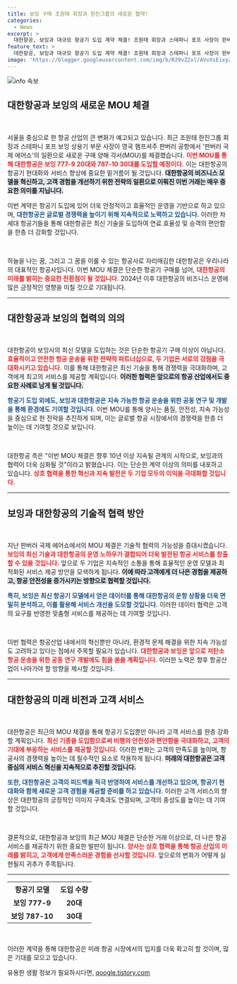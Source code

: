 ```yaml
---
title: 보잉 구매 조원태 회장과 한진그룹의 새로운 협약!
categories:
  - News
excerpt: >
  대한항공, 보잉과 대규모 항공기 도입 계약 체결! 조원태 회장과 스테파니 포프 사장이 판버러 에어쇼에서 50대의 항공기를 구매하기 위한 양해각서를 맺었다. 항공업계의 새로운 이정표가 될 이 계약, 그 뒷이야기는?
feature_text: >
  대한항공, 보잉과 대규모 항공기 도입 계약 체결! 조원태 회장과 스테파니 포프 사장이 판버러 에어쇼에서 50대의 항공기를 구매하기 위한 양해각서를 맺었다. 항공업계의 새로운 이정표가 될 이 계약, 그 뒷이야기는?
image: 'https://blogger.googleusercontent.com/img/b/R29vZ2xl/AVvXsEixyZcFfHzMRdzZMjFBmAUKJYCLCGyLL1o632UiGVXcaFdKo_bkvkuCioo0uUKlGfBVcT3P84aROyZIXSBEx3Aw5nCQ3pTgDom1WDC4m8eifvWiAmWEEVb4x6G_l8C0QH225ldMjyaFvpxGEBGNO37VmDTDMHGhJPq73UglMfDca1-0aw/s1600/blogspot.png'
---
```


<p><img src="https://blogger.googleusercontent.com/img/b/R29vZ2xl/AVvXsEixyZcFfHzMRdzZMjFBmAUKJYCLCGyLL1o632UiGVXcaFdKo_bkvkuCioo0uUKlGfBVcT3P84aROyZIXSBEx3Aw5nCQ3pTgDom1WDC4m8eifvWiAmWEEVb4x6G_l8C0QH225ldMjyaFvpxGEBGNO37VmDTDMHGhJPq73UglMfDca1-0aw/s1600/blogspot.png" alt="info 속보" /></p>

<h2 data-ke-size="size26">대한항공과 보잉의 새로운 MOU 체결</h2>

<p data-ke-size="size16">&nbsp;</p>

<p>서울을 중심으로 한 항공 산업의 큰 변화가 예고되고 있습니다. 최근 조원태 한진그룹 회장과 스테파니 포프 보잉 상용기 부문 사장이 영국 햄프셔주 판버러 공항에서 '판버러 국제 에어쇼'의 일환으로 새로운 구매 양해 각서(MOU)를 체결했습니다. <b><span style="color: #ee2323;">이번 MOU를 통해 대한항공은 보잉 777-9 20대와 787-10 30대를 도입할 예정이다.</span></b> 이는 대한항공의 항공기 현대화와 서비스 향상에 중요한 밑거름이 될 것입니다. <b><span style="background-color: #21538527;">대한항공의 비즈니스 모델을 혁신하고, 고객 경험을 개선하기 위한 전략의 일환으로 이뤄진 이번 거래는 매우 중요한 의미를 지닙니다.</span></b></p>

<p>이번 계약은 항공기 도입에 있어 더욱 안정적이고 효율적인 운영을 기반으로 하고 있으며, <b><span style="color: #1a5490;">대한항공은 글로벌 경쟁력을 높이기 위해 지속적으로 노력하고 있습니다.</span></b> 이러한 차세대 항공기들을 통해 대한항공은 최신 기술을 도입하여 연료 효율성 및 승객의 편안함을 한층 더 강화할 것입니다. </p>

<p data-ke-size="size16">&nbsp;</p>

<p>하늘을 나는 꿈, 그리고 그 꿈을 이룰 수 있는 항공사로 자리매김한 대한항공은 우리나라의 대표적인 항공사입니다. 이번 MOU 체결은 단순한 항공기 구매를 넘어, <b><span style="color: #ee2323;">대한항공의 미래를 밝히는 중요한 전환점이 될 것입니다.</span></b> 2024년 이후 대한항공의 비즈니스 운영에 많은 긍정적인 영향을 미칠 것으로 기대됩니다.</p>

<hr />

<h2 data-ke-size="size26">대한항공과 보잉의 협력의 의의</h2>

<p data-ke-size="size16">&nbsp;</p>

<p>대한항공이 보잉사의 최신 모델을 도입하는 것은 단순한 항공기 구매 이상이 아닙니다. <b><span style="color: #ee2323;">효율적이고 안전한 항공 운송을 위한 전략적 파트너십으로, 두 기업은 서로의 강점을 극대화시키고 있습니다.</span></b> 이를 통해 대한항공은 최신 기술을 통해 경쟁력을 극대화하며, 고객에게 최고의 서비스를 제공할 계획입니다. <b><span style="background-color: #21538527;">이러한 협력은 앞으로의 항공 산업에서도 중요한 사례로 남게 될 것입니다.</span></b></p>

<p><b><span style="color: #1a5490;">항공기 도입 외에도, 보잉과 대한항공은 지속 가능한 항공 운송을 위한 공동 연구 및 개발을 통해 환경에도 기여할 것입니다.</span></b> 이번 MOU를 통해 양사는 품질, 안전성, 지속 가능성을 중심으로 한 전략을 추진하게 되며, 이는 글로벌 항공 시장에서의 경쟁력을 한층 더 높이는 데 기여할 것으로 보입니다.</p>

<p data-ke-size="size16">&nbsp;</p>

<p>대한항공 측은 "이번 MOU 체결은 향후 10년 이상 지속될 관계의 시작으로, 보잉과의 협력이 더욱 심화될 것"이라고 밝혔습니다. 이는 단순한 계약 이상의 의미를 내포하고 있습니다. <b><span style="color: #ee2323;">상호 협력을 통한 혁신과 지속 발전은 두 기업 모두의 이익을 극대화할 것입니다.</span></b></p>

<hr />

<h2 data-ke-size="size26">보잉과 대한항공의 기술적 협력 방안</h2>

<p data-ke-size="size16">&nbsp;</p>

<p>지난 판버러 국제 에어쇼에서의 MOU 체결은 기술적 협력의 가능성을 증대시켰습니다. <b><span style="color: #ee2323;">보잉의 최신 기술과 대한항공의 운영 노하우가 결합되어 더욱 발전된 항공 서비스를 창출할 수 있을 것입니다.</span></b> 앞으로 두 기업은 지속적인 소통을 통해 효율적인 운영 모델과 최적화된 서비스 제공 방안을 모색하게 됩니다. <b><span style="background-color: #21538527;">이에 따라 고객에게 더 나은 경험을 제공하고, 항공 안전성을 증가시키는 방향으로 협력할 것입니다.</span></b></p>

<p><b><span style="color: #1a5490;">특히, 보잉은 최신 항공기 모델에서 얻은 데이터를 통해 대한항공의 운항 상황을 더욱 면밀히 분석하고, 이를 활용해 서비스 개선을 도모할 것입니다.</span></b> 이러한 데이터 협력은 고객의 요구를 반영한 맞춤형 서비스를 제공하는 데 기여할 것입니다.</p>

<p data-ke-size="size16">&nbsp;</p>

<p>이번 협력은 항공산업 내에서의 혁신뿐만 아니라, 환경적 문제 해결을 위한 지속 가능성도 고려하고 있다는 점에서 주목할 필요가 있습니다. <b><span style="color: #ee2323;">대한항공과 보잉은 앞으로 저탄소 항공 운송을 위한 공동 연구 개발에도 힘을 쏟을 계획입니다.</span></b> 이러한 노력은 향후 항공산업이 나아가야 할 방향을 제시할 것입니다.</p>

<hr />

<h2 data-ke-size="size26">대한항공의 미래 비전과 고객 서비스</h2>

<p data-ke-size="size16">&nbsp;</p>

<p>대한항공은 최근의 MOU 체결을 통해 항공기 도입뿐만 아니라 고객 서비스를 한층 강화할 계획입니다. <b><span style="color: #ee2323;">최신 기종을 도입함으로써 비행의 안전성과 편안함을 극대화하고, 고객의 기대에 부응하는 서비스를 제공할 것입니다.</span></b> 이러한 변화는 고객의 만족도를 높이며, 항공사의 경쟁력을 높이는 데 필수적인 요소로 작용하게 됩니다. <b><span style="background-color: #21538527;">미래의 대한항공은 고객 중심의 서비스 혁신을 지속적으로 추진할 것입니다.</span></b></p>

<p><b><span style="color: #1a5490;">또한, 대한항공은 고객의 피드백을 적극 반영하여 서비스를 개선하고 있으며, 항공기 현대화와 함께 새로운 고객 경험을 제공할 준비를 하고 있습니다.</span></b> 이러한 고객 서비스의 향상은 대한항공의 긍정적인 이미지 구축과도 연결되며, 고객의 충성도를 높이는 데 기여할 것입니다.</p>

<p data-ke-size="size16">&nbsp;</p>

<p>결론적으로, 대한항공과 보잉의 최근 MOU 체결은 단순한 거래 이상으로, 더 나은 항공 서비스를 제공하기 위한 중요한 발판이 됩니다. <b><span style="color: #ee2323;">양사는 상호 협력을 통해 항공 산업의 미래를 밝히고, 고객에게 만족스러운 경험을 선사할 것입니다.</span></b> 앞으로의 변화가 어떻게 실현될지 귀추가 주목됩니다.</p>

<hr />

<table style="width: 100%;">
    <tr>
        <th><b>항공기 모델</b></th>
        <th><b>도입 수량</b></th>
    </tr>
    <tr>
        <td style="text-align: center; height: 17px;"><b>보잉 777-9</b></td>
        <td style="text-align: center; height: 17px;"><b>20대</b></td>
    </tr>
    <tr>
        <td style="text-align: center; height: 17px;"><b>보잉 787-10</b></td>
        <td style="text-align: center; height: 17px;"><b>30대</b></td>
    </tr>
</table>

<p data-ke-size="size16">&nbsp;</p> 

<p>이러한 계약을 통해 대한항공은 미래 항공 시장에서의 입지를 더욱 확고히 할 것이며, 많은 기대를 모으고 있습니다.</p>
유용한 생활 정보가 필요하시다면, <a href="https://qoogle.tistory.com" rel="dofollow">qoogle.tistory.com</a>


